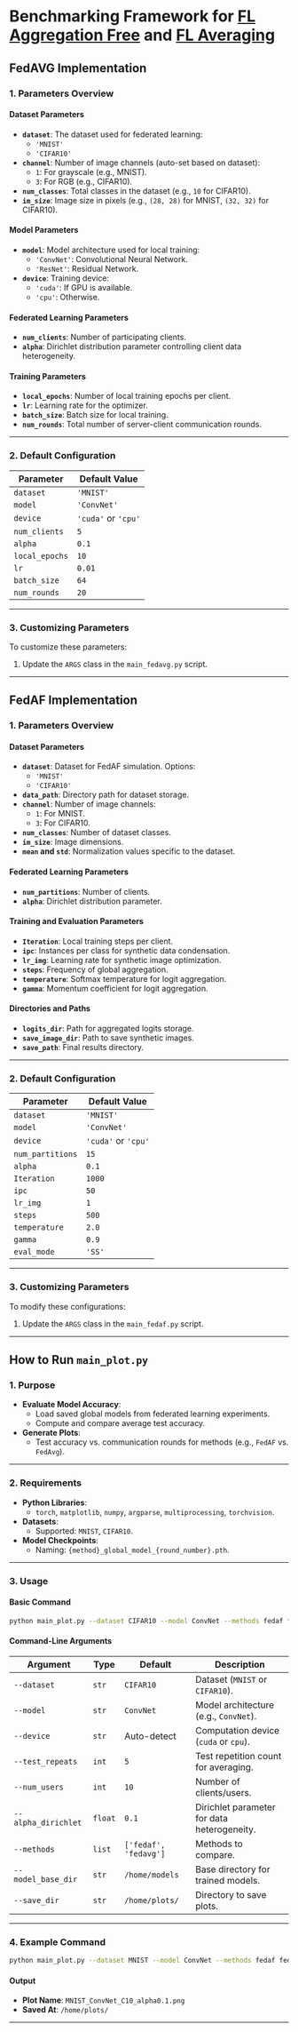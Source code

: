 # Benchmarking Framework for **[FL Aggregation Free](https://doi.org/10.48550/arXiv.2404.18962)** and **[FL Averaging](https://doi.org/10.48550/arXiv.1602.05629)**

## **FedAVG Implementation**

### **1. Parameters Overview**

#### **Dataset Parameters**
- **`dataset`**: The dataset used for federated learning:
  - `'MNIST'`
  - `'CIFAR10'`
- **`channel`**: Number of image channels (auto-set based on dataset):
  - `1`: For grayscale (e.g., MNIST).
  - `3`: For RGB (e.g., CIFAR10).
- **`num_classes`**: Total classes in the dataset (e.g., `10` for CIFAR10).
- **`im_size`**: Image size in pixels (e.g., `(28, 28)` for MNIST, `(32, 32)` for CIFAR10).

#### **Model Parameters**
- **`model`**: Model architecture used for local training:
  - `'ConvNet'`: Convolutional Neural Network.
  - `'ResNet'`: Residual Network.
- **`device`**: Training device:
  - `'cuda'`: If GPU is available.
  - `'cpu'`: Otherwise.

#### **Federated Learning Parameters**
- **`num_clients`**: Number of participating clients.
- **`alpha`**: Dirichlet distribution parameter controlling client data heterogeneity.

#### **Training Parameters**
- **`local_epochs`**: Number of local training epochs per client.
- **`lr`**: Learning rate for the optimizer.
- **`batch_size`**: Batch size for local training.
- **`num_rounds`**: Total number of server-client communication rounds.

---

### **2. Default Configuration**

| **Parameter**      | **Default Value**    |
|---------------------|----------------------|
| `dataset`          | `'MNIST'`           |
| `model`            | `'ConvNet'`         |
| `device`           | `'cuda'` or `'cpu'` |
| `num_clients`      | `5`                 |
| `alpha`            | `0.1`               |
| `local_epochs`     | `10`                |
| `lr`               | `0.01`              |
| `batch_size`       | `64`                |
| `num_rounds`       | `20`                |

---

### **3. Customizing Parameters**
To customize these parameters:
1. Update the `ARGS` class in the `main_fedavg.py` script.

---

## **FedAF Implementation**

### **1. Parameters Overview**

#### **Dataset Parameters**
- **`dataset`**: Dataset for FedAF simulation. Options:
  - `'MNIST'`
  - `'CIFAR10'`
- **`data_path`**: Directory path for dataset storage.
- **`channel`**: Number of image channels:
  - `1`: For MNIST.
  - `3`: For CIFAR10.
- **`num_classes`**: Number of dataset classes.
- **`im_size`**: Image dimensions.
- **`mean` and `std`**: Normalization values specific to the dataset.

#### **Federated Learning Parameters**
- **`num_partitions`**: Number of clients.
- **`alpha`**: Dirichlet distribution parameter.

#### **Training and Evaluation Parameters**
- **`Iteration`**: Local training steps per client.
- **`ipc`**: Instances per class for synthetic data condensation.
- **`lr_img`**: Learning rate for synthetic image optimization.
- **`steps`**: Frequency of global aggregation.
- **`temperature`**: Softmax temperature for logit aggregation.
- **`gamma`**: Momentum coefficient for logit aggregation.

#### **Directories and Paths**
- **`logits_dir`**: Path for aggregated logits storage.
- **`save_image_dir`**: Path to save synthetic images.
- **`save_path`**: Final results directory.

---

### **2. Default Configuration**

| **Parameter**      | **Default Value**    |
|---------------------|----------------------|
| `dataset`          | `'MNIST'`           |
| `model`            | `'ConvNet'`         |
| `device`           | `'cuda'` or `'cpu'` |
| `num_partitions`   | `15`                |
| `alpha`            | `0.1`               |
| `Iteration`        | `1000`              |
| `ipc`              | `50`                |
| `lr_img`           | `1`                 |
| `steps`            | `500`               |
| `temperature`      | `2.0`               |
| `gamma`            | `0.9`               |
| `eval_mode`        | `'SS'`              |

---

### **3. Customizing Parameters**
To modify these configurations:
1. Update the `ARGS` class in the `main_fedaf.py` script.

---

## **How to Run `main_plot.py`**

### **1. Purpose**
- **Evaluate Model Accuracy**:
  - Load saved global models from federated learning experiments.
  - Compute and compare average test accuracy.
- **Generate Plots**:
  - Test accuracy vs. communication rounds for methods (e.g., `FedAF` vs. `FedAvg`).

---

### **2. Requirements**
- **Python Libraries**:
  - `torch`, `matplotlib`, `numpy`, `argparse`, `multiprocessing`, `torchvision`.
- **Datasets**:
  - Supported: `MNIST`, `CIFAR10`.
- **Model Checkpoints**:
  - Naming: `{method}_global_model_{round_number}.pth`.

---

### **3. Usage**

#### **Basic Command**
```bash
python main_plot.py --dataset CIFAR10 --model ConvNet --methods fedaf fedavg
```

#### **Command-Line Arguments**

| **Argument**         | **Type**  | **Default**    | **Description**                                                      |
|-----------------------|-----------|----------------|----------------------------------------------------------------------|
| `--dataset`          | `str`     | `CIFAR10`      | Dataset (`MNIST` or `CIFAR10`).                                      |
| `--model`            | `str`     | `ConvNet`      | Model architecture (e.g., `ConvNet`).                                |
| `--device`           | `str`     | Auto-detect    | Computation device (`cuda` or `cpu`).                                |
| `--test_repeats`     | `int`     | `5`            | Test repetition count for averaging.                                 |
| `--num_users`        | `int`     | `10`           | Number of clients/users.                                             |
| `--alpha_dirichlet`  | `float`   | `0.1`          | Dirichlet parameter for data heterogeneity.                          |
| `--methods`          | `list`    | `['fedaf', 'fedavg']` | Methods to compare.                                              |
| `--model_base_dir`   | `str`     | `/home/models` | Base directory for trained models.                                   |
| `--save_dir`         | `str`     | `/home/plots/` | Directory to save plots.                                             |

---

### **4. Example Command**
```bash
python main_plot.py --dataset MNIST --model ConvNet --methods fedaf fedavg --num_users 10 --alpha_dirichlet 0.1
```

#### **Output**
- **Plot Name**: `MNIST_ConvNet_C10_alpha0.1.png`
- **Saved At**: `/home/plots/`

---

